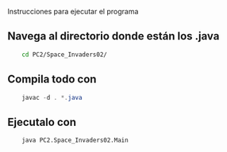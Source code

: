Instrucciones para ejecutar el programa

## Navega al directorio donde están los .java
```bash
    cd PC2/Space_Invaders02/
```

## Compila todo con 
```powershell
    javac -d . *.java
```

## Ejecutalo con
```bash
    java PC2.Space_Invaders02.Main
```
